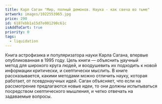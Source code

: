 ```yaml
---
title: Карл Саган "Мир, полный демонов. Наука - как свеча во тьме"
artwork: images/1022553965.jpg
price: 290
id: 6187ebb1a15d7e001290c61c
isAddToCart: true
priority: 0
tags:
  - liquidation
---
```

Книга астрофизика и популяризатора науки [](https://ru.wikipedia.org/wiki/%D0%A1%D0%B0%D0%B3%D0%B0%D0%BD,_%D0%9A%D0%B0%D1%80%D0%BB "Саган, Карл")Карла Сагана, впервые опубликованная в 1995 году. Цель книги — объяснить [н](https://ru.wikipedia.org/wiki/%D0%9D%D0%B0%D1%83%D1%87%D0%BD%D1%8B%D0%B9_%D0%BC%D0%B5%D1%82%D0%BE%D0%B4 "Научный метод")аучный метод для широкого круга людей, и воодушевить их подходить к новой информации критически, и скептически мыслить. В книге рассказывается, какими методами можно отличить [](https://ru.wikipedia.org/wiki/%D0%9D%D0%B0%D1%83%D0%BA%D0%B0 "Наука")науку, которая работает, от [](https://ru.wikipedia.org/wiki/%D0%9F%D1%81%D0%B5%D0%B2%D0%B4%D0%BE%D0%BD%D0%B0%D1%83%D0%BA%D0%B0 "Псевдонаука")псевдонаучных идей. Саган объясняет, что если на рассмотрение предлагаются новые идеи, то они должны испытываться посредством [](https://ru.wikipedia.org/wiki/%D0%9D%D0%B0%D1%83%D1%87%D0%BD%D1%8B%D0%B9_%D1%81%D0%BA%D0%B5%D0%BF%D1%82%D0%B8%D1%86%D0%B8%D0%B7%D0%BC "Научный скептицизм")скептического мышления, и четко отвечать на задаваемые вопросы.